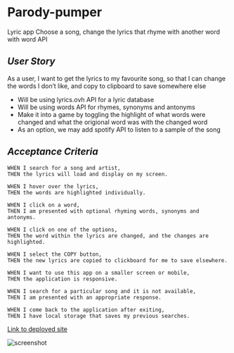 # Parody-pumper
Lyric app
Choose a song, change the lyrics that rhyme with another word with word API 


## *User Story*

As a user, I want to get the lyrics to my favourite song, so that I can change the words I don’t like, and copy to clipboard to save somewhere else
- Will be using lyrics.ovh API for a lyric database
- Will be using words API for rhymes, synonyms and antonyms
- Make it into a game by toggling the highlight of what words were changed and what the origional word was with the changed word
- As an option, we may add spotify API to listen to a sample of the song

## *Acceptance Criteria*

```
WHEN I search for a song and artist,
THEN the lyrics will load and display on my screen.

WHEN I hover over the lyrics,
THEN the words are highlighted individually.

WHEN I click on a word,
THEN I am presented with optional rhyming words, synonyms and antonyms.

WHEN I click on one of the options,
THEN the word within the lyrics are changed, and the changes are highlighted.

WHEN I select the COPY button,
THEN the new lyrics are copied to clickboard for me to save elsewhere.

WHEN I want to use this app on a smaller screen or mobile,
THEN the application is responsive.

WHEN I search for a particular song and it is not available,
THEN I am presented with an appropriate response. 

WHEN I come back to the application after exiting,
THEN I have local storage that saves my previous searches.
```

[Link to deployed site](https://gitme-waffles.github.io/parody-pumper/)

![screenshot](./assets/images/Image1.png)


